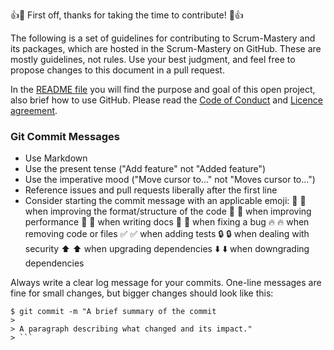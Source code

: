 👍🎉 First off, thanks for taking the time to contribute! 🎉👍

The following is a set of guidelines for contributing to Scrum-Mastery and its packages, which are hosted in the Scrum-Mastery on GitHub. 
These are mostly guidelines, not rules. Use your best judgment, and feel free to propose changes to this document in a pull request.

In the [README file](https://github.com/GarciaInes/Scrum-Mastery/blob/main/README.md) you will find the purpose and goal of this open project, also brief how to use GitHub.
Please read the [Code of Conduct](https://github.com/GarciaInes/Scrum-Mastery/blob/main/CODE_OF_CONDUCT.md) and [Licence agreement](https://github.com/GarciaInes/Scrum-Mastery/blob/main/LICENCE.rtfd.zip).


### Git Commit Messages
 * Use Markdown
 * Use the present tense ("Add feature" not "Added feature")
 * Use the imperative mood ("Move cursor to..." not "Moves cursor to...")
 * Reference issues and pull requests liberally after the first line
 * Consider starting the commit message with an applicable emoji:
🎨 :art: when improving the format/structure of the code
🐎 :racehorse: when improving performance
📝 :memo: when writing docs
🐛 :bug: when fixing a bug
🔥 :fire: when removing code or files 
✅ :white_check_mark: when adding tests
🔒 :lock: when dealing with security
⬆️ :arrow_up: when upgrading dependencies
⬇️ :arrow_down: when downgrading dependencies

Always write a clear log message for your commits. One-line messages are fine for small changes, but bigger changes should look like this:
```
$ git commit -m "A brief summary of the commit
> 
> A paragraph describing what changed and its impact."
> ```
